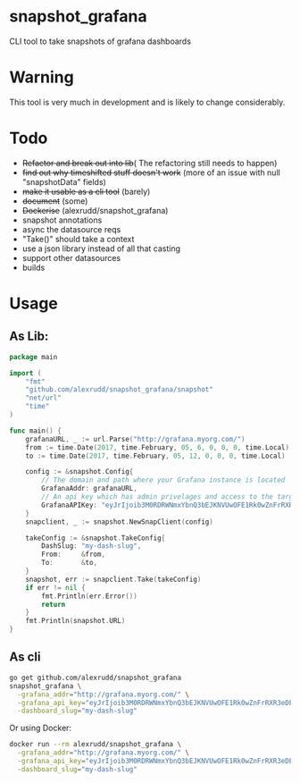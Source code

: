 # snapshot_grafana
CLI tool to take snapshots of grafana dashboards

# Warning
This tool is very much in development and is likely to change considerably.

# Todo

* ~~Refactor and break out into lib~~( The refactoring still needs to happen)
* ~~find out why timeshifted stuff doesn't work~~ (more of an issue with null "snapshotData" fields)
* ~~make it usable as a cli tool~~ (barely)
* ~~document~~ (some)
* ~~Dockerise~~ (alexrudd/snapshot_grafana)
* snapshot annotations
* async the datasource reqs
* "Take()" should take a context
* use a json library instead of all that casting
* support other datasources
* builds

# Usage

## As Lib:

```go
package main

import (
	"fmt"
	"github.com/alexrudd/snapshot_grafana/snapshot"
	"net/url"
	"time"
)

func main() {
	grafanaURL, _ := url.Parse("http://grafana.myorg.com/")
	from := time.Date(2017, time.February, 05, 6, 0, 0, 0, time.Local)
	to := time.Date(2017, time.February, 05, 12, 0, 0, 0, time.Local)

	config := &snapshot.Config{
		// The domain and path where your Grafana instance is located
		GrafanaAddr: grafanaURL,
		// An api key which has admin privelages and access to the target dashboard
		GrafanaAPIKey: "eyJrIjoib3M0RDRWNmxYbnQ3bEJKNVUwOFE1Rk0wZnFrRXR3eDEiLCJuIjoia2V5IiwiaWQiOjN9",
	}
	snapclient, _ := snapshot.NewSnapClient(config)

	takeConfig := &snapshot.TakeConfig{
		DashSlug: "my-dash-slug",
		From:     &from,
		To:       &to,
	}
	snapshot, err := snapclient.Take(takeConfig)
	if err != nil {
		fmt.Println(err.Error())
		return
	}
	fmt.Println(snapshot.URL)
}

```

## As cli

```sh
go get github.com/alexrudd/snapshot_grafana
snapshot_grafana \
  -grafana_addr="http://grafana.myorg.com/" \
  -grafana_api_key="eyJrIjoib3M0RDRWNmxYbnQ3bEJKNVUwOFE1Rk0wZnFrRXR3eDEiLCJuIjoia2V5IiwiaWQiOjN9" \
  -dashboard_slug="my-dash-slug"
```

Or using Docker:

```sh
docker run --rm alexrudd/snapshot_grafana \
  -grafana_addr="http://grafana.myorg.com/" \
  -grafana_api_key="eyJrIjoib3M0RDRWNmxYbnQ3bEJKNVUwOFE1Rk0wZnFrRXR3eDEiLCJuIjoia2V5IiwiaWQiOjN9" \
  -dashboard_slug="my-dash-slug"
```
